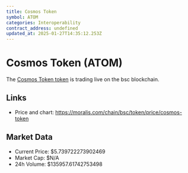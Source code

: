 ```yaml
---
title: Cosmos Token
symbol: ATOM
categories: Interoperability
contract_address: undefined
updated_at: 2025-01-27T14:35:12.253Z
---
```


# Cosmos Token (ATOM)
The [Cosmos Token token](https://moralis.com/chain/bsc/token/price/cosmos-token) is trading live on the bsc blockchain.

## Links
- Price and chart: https://moralis.com/chain/bsc/token/price/cosmos-token

## Market Data
- Current Price: $5.739722273902469
- Market Cap: $N/A
- 24h Volume: $135957.61742753498
